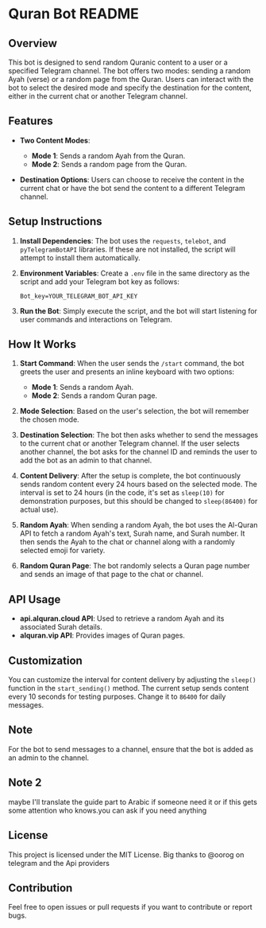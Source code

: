 # Quran Bot README

## Overview

This bot is designed to send random Quranic content to a user or a specified Telegram channel. The bot offers two modes: sending a random Ayah (verse) or a random page from the Quran. Users can interact with the bot to select the desired mode and specify the destination for the content, either in the current chat or another Telegram channel.

## Features

- **Two Content Modes**: 
  - **Mode 1**: Sends a random Ayah from the Quran.
  - **Mode 2**: Sends a random page from the Quran.
  
- **Destination Options**: Users can choose to receive the content in the current chat or have the bot send the content to a different Telegram channel.

## Setup Instructions

1. **Install Dependencies**: The bot uses the `requests`, `telebot`, and `pyTelegramBotAPI` libraries. If these are not installed, the script will attempt to install them automatically.
  
2. **Environment Variables**: Create a `.env` file in the same directory as the script and add your Telegram bot key as follows:
   ```
   Bot_key=YOUR_TELEGRAM_BOT_API_KEY
   ```

3. **Run the Bot**: Simply execute the script, and the bot will start listening for user commands and interactions on Telegram.

## How It Works

1. **Start Command**: When the user sends the `/start` command, the bot greets the user and presents an inline keyboard with two options:
   - **Mode 1**: Sends a random Ayah.
   - **Mode 2**: Sends a random Quran page.

2. **Mode Selection**: Based on the user's selection, the bot will remember the chosen mode.

3. **Destination Selection**: The bot then asks whether to send the messages to the current chat or another Telegram channel. If the user selects another channel, the bot asks for the channel ID and reminds the user to add the bot as an admin to that channel.

4. **Content Delivery**: After the setup is complete, the bot continuously sends random content every 24 hours based on the selected mode. The interval is set to 24 hours (in the code, it's set as `sleep(10)` for demonstration purposes, but this should be changed to `sleep(86400)` for actual use).

5. **Random Ayah**: When sending a random Ayah, the bot uses the Al-Quran API to fetch a random Ayah's text, Surah name, and Surah number. It then sends the Ayah to the chat or channel along with a randomly selected emoji for variety.

6. **Random Quran Page**: The bot randomly selects a Quran page number and sends an image of that page to the chat or channel.

## API Usage

- **api.alquran.cloud API**: Used to retrieve a random Ayah and its associated Surah details.
- **alquran.vip API**: Provides images of Quran pages.

## Customization

You can customize the interval for content delivery by adjusting the `sleep()` function in the `start_sending()` method. The current setup sends content every 10 seconds for testing purposes. Change it to `86400` for daily messages.

## Note

For the bot to send messages to a channel, ensure that the bot is added as an admin to the channel.
## Note 2 
maybe I'll translate the guide part to Arabic if someone need it or if this gets some attention who knows.you can ask if you need anything 
## License

This project is licensed under the MIT License.
Big thanks to @oorog on telegram and the Api providers 

## Contribution

Feel free to open issues or pull requests if you want to contribute or report bugs.